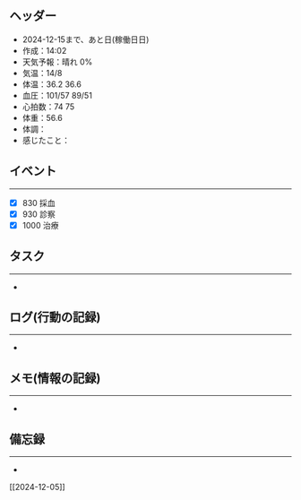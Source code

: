 ## ヘッダー
- 2024-12-15まで、あと日(稼働日日)
- 作成：14:02
- 天気予報：晴れ 0% 
- 気温：14/8
- 体温：36.2 36.6
- 血圧：101/57 89/51
- 心拍数：74 75
- 体重：56.6
- 体調：
- 感じたこと：

## イベント
***
- [x] 830 採血
- [x] 930 診察
- [x] 1000 治療

## タスク
***
-  

## ログ(行動の記録)
***
- 

## メモ(情報の記録)
***
- 

## 備忘録
***
- 


[[2024-12-05]]

